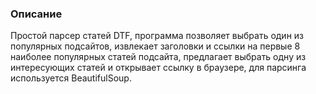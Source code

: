 ### Описание
Простой парсер статей DTF, программа позволяет выбрать один из популярных подсайтов, извлекает заголовки и ссылки на первые 8 наиболее популярных статей подсайта, предлагает выбрать одну из интересующих статей и открывает ссылку в браузере, для парсинга используется BeautifulSoup.
